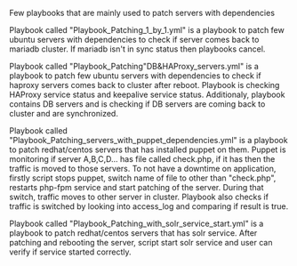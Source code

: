 Few playbooks that are mainly used to patch servers with dependencies

Playbook called "Playbook_Patching_1_by_1.yml" is a playbook to patch few ubuntu servers with dependencies to check if server comes back to mariadb cluster. If mariadb isn't in sync status then playbooks cancel.

Playbook called "Playbook_Patching"DB&HAProxy_servers.yml" is a playbook to patch few ubuntu servers with dependencies to check if haproxy servers comes back to cluster after reboot. Playbook is checking HAProxy service status and keepalive service status. Additionaly, playbook contains DB servers and is checking if DB servers are coming back to cluster and are synchronized.

Playbook called "Playbook_Patching_servers_with_puppet_dependencies.yml" is a playbook to patch redhat/centos servers that has installed puppet on them. Puppet is monitoring if server A,B,C,D... has file called check.php, if it has then the traffic is moved to those servers. To not have a downtime on application, firstly script stops puppet, switch name of file to other than "check.php", restarts php-fpm service and start patching of the server. During that switch, traffic moves to other server in cluster. Playbook also checks if traffic is switched by looking into access_log and comparing if result is true.

Playbook called "Playbook_Patching_with_solr_service_start.yml" is a playbook to patch redhat/centos servers that has solr service. After patching and rebooting the server, script start solr service and user can verify if service started correctly.